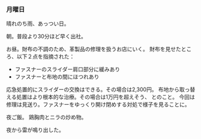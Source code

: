 ### 月曜日

晴れのち雨、あっつい日。

朝。普段より30分ほど早く出社。

お昼。財布の不調のため、革製品の修理を扱うお店にいく。
財布を見せたところ、以下２点を指摘された：

- ファスナーのスライダー肩口部分に緩みあり
- ファスナーと布地の間にほつれあり

応急処置的にスライダーの交換はできる。その場合は2,300円。
布地から取っ替える処置はより根本的な治療。その場合は1万円を超えそう、
とのこと。
今回は修理は見送り。ファスナーをゆっくり開け閉めする対処で様子を見ることに。

夜ご飯。
鶏胸肉とニラの炒め物。

夜から雷が鳴り出した。